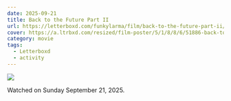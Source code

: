 ```yaml
---
date: 2025-09-21
title: Back to the Future Part II
url: https://letterboxd.com/funkylarma/film/back-to-the-future-part-ii/
cover: https://a.ltrbxd.com/resized/film-poster/5/1/8/8/6/51886-back-to-the-future-part-ii-0-600-0-900-crop.jpg?v=85bd0a310a
category: movie
tags:
  - Letterboxd
  - activity
---
```


![](https://a.ltrbxd.com/resized/film-poster/5/1/8/8/6/51886-back-to-the-future-part-ii-0-600-0-900-crop.jpg?v=85bd0a310a)

Watched on Sunday September 21, 2025.

